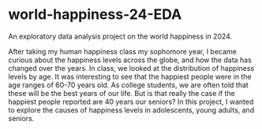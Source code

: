 # world-happiness-24-EDA
An exploratory data analysis project on the world happiness in 2024. 

After taking my human happiness class my sophomore year, I became curious about the happiness levels across the globe, and how the data has changed over the years. In class, we looked at the distribution of happiness levels by age. It was interesting to see that the happiest people were in the age ranges of 60-70 years old. As college students, we are often told that these will be the best years of our life. But is that really the case if the happiest people reported are 40 years our seniors? In this project, I wanted to explore the causes of happiness levels in adolescents, young adults, and seniors. 
 
